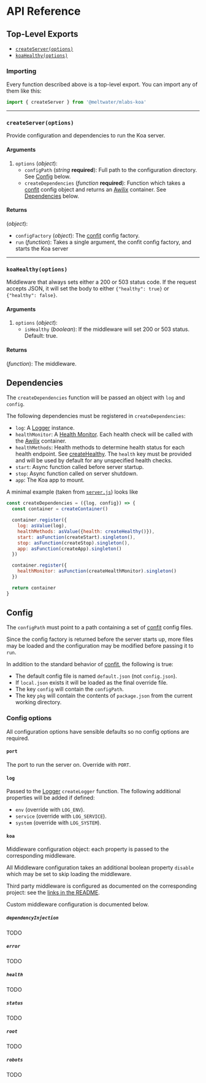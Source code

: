 # API Reference

## Top-Level Exports

- [`createServer(options)`](#createserveroptions)
- [`koaHealthy(options)`](#koahealthyoptions)

### Importing

Every function described above is a top-level export.
You can import any of them like this:

```js
import { createServer } from '@meltwater/mlabs-koa'
```

---
### `createServer(options)`

Provide configuration and dependencies to run the Koa server.

#### Arguments

1. `options` (*object*):
    - `configPath` (*string* **required**):
      Full path to the configuration directory.
      See [Config](#Config) below.
    - `createDependencies` (*function* **required**):
      Function which takes a [confit] config object
      and returns an [Awilix] container.
      See [Dependencies](#Dependencies) below.

#### Returns

(*object*):
  - `configFactory` (*object*):
    The [confit] config factory.
  - `run` (*function*):
    Takes a single argument, the confit config factory,
    and starts the Koa server

---
### `koaHealthy(options)`

Middleware that always sets either a 200 or 503 status code.
If the request accepts JSON, it will set the body to either
`{"healthy": true}` or `{"healthy": false}`.

#### Arguments

1. `options` (*object*):
    - `isHealthy` (*boolean*):
      If the middleware will set 200 or 503 status.
      Default: true.

#### Returns

(*function*): The middleware.

## Dependencies

The `createDependencies` function will be passed an object with
`log` and `config`.

The following dependencies must be registered in `createDependencies`:

  - `log`: A [Logger] instance.
  - `healthMonitor`: A [Health Monitor].
    Each health check will be called with the [Awilix] container.
  - `healthMethods`: Health methods to determine health status
    for each health endpoint.
    See [createHealthy].
    The `health` key must be provided and will be used by default
    for any unspecified health checks.
  - `start`: Async function called before server startup.
  - `stop`: Async function called on server shutdown.
  - `app`: The Koa app to mount.

A minimal example (taken from [`server.js`](../examples/server.js)) looks like

```js
const createDependencies = ({log, config}) => {
  const container = createContainer()

  container.register({
    log: asValue(log),
    healthMethods: asValue({health: createHealthy()}),
    start: asFunction(createStart).singleton(),
    stop: asFunction(createStop).singleton(),
    app: asFunction(createApp).singleton()
  })

  container.register({
    healthMonitor: asFunction(createHealthMonitor).singleton()
  })

  return container
}
```

## Config

The `configPath` must point to a path containing a set of [confit] config files.

Since the config factory is returned before the server starts up,
more files may be loaded and the configuration may be modified
before passing it to `run`.

In addition to the standard behavior of [confit],
the following is true:

- The default config file is named `default.json` (not `config.json`).
- If `local.json` exists it will be loaded as the final override file.
- The key `config` will contain the `configPath`.
- The key `pkg` will contain the contents of `package.json` from the
  current working directory.

### Config options

All configuration options have sensible defaults
so no config options are required.

#### `port`

The port to run the server on.
Override with `PORT`.

#### `log`

Passed to the [Logger] `createLogger` function.
The following additional properties will be added if defined:

- `env` (override with `LOG_ENV`).
- `service` (override with `LOG_SERVICE`).
- `system` (override with `LOG_SYSTEM`).

#### `koa`

Middleware configuration object:
each property is passed to the corresponding middleware.

All Middleware configuration takes an additional boolean
property `disable` which may be set to skip loading the middleware.

Third party middleware is configured as documented on
the corresponding project:
see the [links in the README](../README.md#Middleware).

Custom middleware configuration is documented below.

##### `dependencyInjection`

TODO

##### `error`

TODO

##### `health`

TODO

##### `status`

TODO

##### `root`

TODO

##### `robots`

TODO

[Awilix]: https://github.com/jeffijoe/awilix
[confit]: https://github.com/krakenjs/confit
[Logger]:  https://github.com/meltwater/mlabs-logger
[Health Monitor]: https://github.com/meltwater/mlabs-health/tree/master/docs#createhealthmonitortargets-options
[createHealthy]: https://github.com/meltwater/mlabs-health/tree/master/docs#createhealthyoptions
